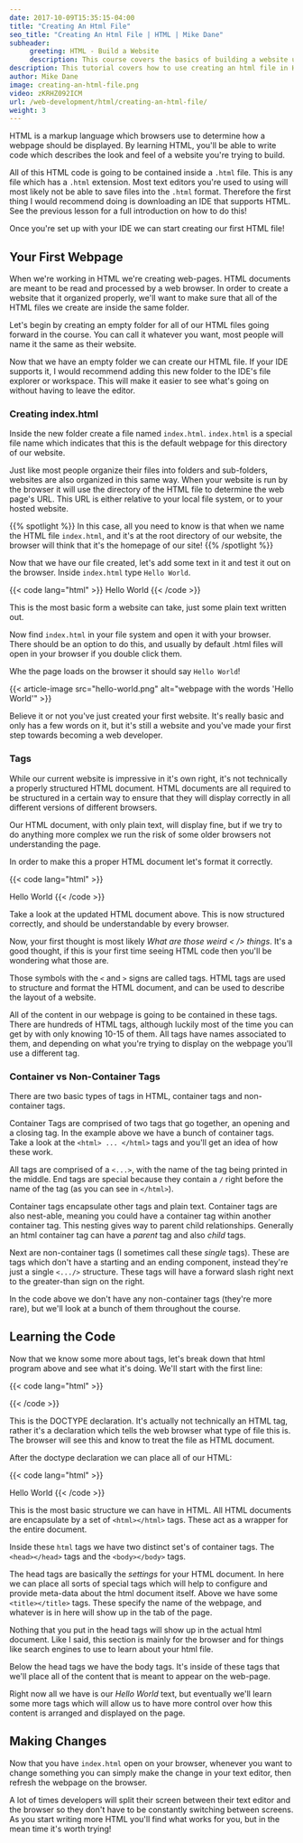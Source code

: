 ```yaml
---
date: 2017-10-09T15:35:15-04:00
title: "Creating An Html File"
seo_title: "Creating An Html File | HTML | Mike Dane"
subheader:
     greeting: HTML - Build a Website
     description: This course covers the basics of building a website using HTML. Work your way through the videos/articles and I'll teach you everything you need to know to create a basic website!
description: This tutorial covers how to use creating an html file in HTML.
author: Mike Dane
image: creating-an-html-file.png
video: zKRHZ092ICM
url: /web-development/html/creating-an-html-file/
weight: 3
---
```


HTML is a markup language which browsers use to determine how a webpage should be displayed. By learning HTML, you'll be able to write code which describes the look and feel of a website you're trying to build. 

All of this HTML code is going to be contained inside a `.html` file. This is any file which has a `.html` extension. Most text editors you're used to using will most likely not be able to save files into the `.html` format. Therefore the first thing I would recommend doing is downloading an IDE that supports HTML. See the previous lesson for a full introduction on how to do this!

Once you're set up with your IDE we can start creating our first HTML file!

## Your First Webpage

When we're working in HTML we're creating web-pages. HTML documents are meant to be read and processed by a web browser. In order to create a website that it organized properly, we'll want to make sure that all of the HTML files we create are inside the same folder.

Let's begin by creating an empty folder for all of our HTML files going forward in the course. You can call it whatever you want, most people will name it the same as their website. 

Now that we have an empty folder we can create our HTML file. If your IDE supports it, I would recommend adding this new folder to the IDE's file explorer or workspace. This will make it easier to see what's going on without having to leave the editor. 

### Creating index.html

Inside the new folder create a file named `index.html`. `index.html` is a special file name which indicates that this is the default webpage for this directory of our website. 

Just like most people organize their files into folders and sub-folders, websites are also organized in this same way. When your website is run by the browser it will use the directory of the HTML file to determine the web page's URL. This URL is either relative to your local file system, or to your hosted website. 

{{% spotlight %}}
In this case, all you need to know is that when we name the HTML file `index.html`, and it's at the root directory of our website, the browser will think that it's the homepage of our site!
{{% /spotlight %}}

Now that we have our file created, let's add some text in it and test it out on the browser. Inside `index.html` type `Hello World`. 

{{< code lang="html" >}}
Hello World
{{< /code >}}

This is the most basic form a website can take, just some plain text written out. 

Now find `index.html` in your file system and open it with your browser. There should be an option to do this, and usually by default .html files will open in your browser if you double click them.

Whe the page loads on the browser it should say `Hello World`!

{{< article-image src="hello-world.png" alt="webpage with the words 'Hello World'" >}}

Believe it or not you've just created your first website. It's really basic and only has a few words on it, but it's still a website and you've made your first step towards becoming a web developer.

### Tags

While our current website is impressive in it's own right, it's not technically a properly structured HTML document. HTML documents are all required to be structured in a certain way to ensure that they will display correctly in all different versions of different browsers. 

Our HTML document, with only plain text, will display fine, but if we try to do anything more complex we run the risk of some older browsers not understanding the page. 

In order to make this a proper HTML document let's format it correctly. 

{{< code lang="html" >}}
<!DOCTYPE html>
<html>
     <head>
          <title>My Website Title</title>
     </head>
     <body>
          Hello World
     </body>
</html>
{{< /code >}}

Take a look at the updated HTML document above. This is now structured correctly, and should be understandable by every browser. 

Now, your first thought is most likely _What are those weird < /> things_. It's a good thought, if this is your first time seeing HTML code then you'll be wondering what those are. 

Those symbols with the `<` and `>` signs are called tags. HTML tags are used to structure and format the HTML document, and can be used to describe the layout of a website. 

All of the content in our webpage is going to be contained in these tags. There are hundreds of HTML tags, although luckily most of the time you can get by with only knowing 10-15 of them. All tags have names associated to them, and depending on what you're trying to display on the webpage you'll use a different tag. 

### Container vs Non-Container Tags

There are two basic types of tags in HTML, container tags and non-container tags. 

Container Tags are comprised of two tags that go together, an opening and a closing tag. In the example above we have a bunch of container tags. Take a look at the `<html> ... </html>` tags and you'll get an idea of how these work. 

All tags are comprised of a `<...>`, with the name of the tag being printed in the middle. End tags are special because they contain a `/` right before the name of the tag (as you can see in `</html>`). 

Container tags encapsulate other tags and plain text. Container tags are also nest-able, meaning you could have a container tag within another container tag. This nesting gives way to parent child relationships. Generally an html container tag can have a _parent_ tag and also _child_ tags. 

Next are non-container tags (I sometimes call these _single_ tags). These are tags which don't have a starting and an ending component, instead they're just a single `<.../>` structure. These tags will have a forward slash right next to the greater-than sign on the right. 

In the code above we don't have any non-container tags (they're more rare), but we'll look at a bunch of them throughout the course. 

## Learning the Code

Now that we know some more about tags, let's break down that html program above and see what it's doing. We'll start with the first line:

{{< code lang="html" >}}
<!DOCTYPE html>
{{< /code >}}

This is the DOCTYPE declaration. It's actually not technically an HTML tag, rather it's a declaration which tells the web browser what type of file this is. The browser will see this and know to treat the file as HTML document. 

After the doctype declaration we can place all of our HTML:

{{< code lang="html" >}}
<html>
     <head>
          <title>My Website Title</title>
     </head>
     <body>
          Hello World
     </body>
</html>
{{< /code >}}

This is the most basic structure we can have in HTML. All HTML documents are encapsulate by a set of `<html></html>` tags. These act as a wrapper for the entire document. 

Inside these `html` tags we have two distinct set's of container tags. The `<head></head>` tags and the `<body></body>` tags. 

The head tags are basically the _settings_ for your HTML document. In here we can place all sorts of special tags which will help to configure and provide meta-data about the html document itself. Above we have some `<title></title>` tags. These specify the name of the webpage, and whatever is in here will show up in the tab of the page. 

Nothing that you put in the head tags will show up in the actual html document. Like I said, this section is mainly for the browser and for things like search engines to use to learn about your html file. 

Below the head tags we have the body tags. It's inside of these tags that we'll place all of the content that is meant to appear on the web-page. 

Right now all we have is our _Hello World_ text, but eventually we'll learn some more tags which will allow us to have more control over how this content is arranged and displayed on the page. 

## Making Changes

Now that you have `index.html` open on your browser, whenever you want to change something you can simply make the change in your text editor, then refresh the webpage on the browser. 

A lot of times developers will split their screen between their text editor and the browser so they don't have to be constantly switching between screens. As you start writing more HTML you'll find what works for you, but in the mean time it's worth trying!
